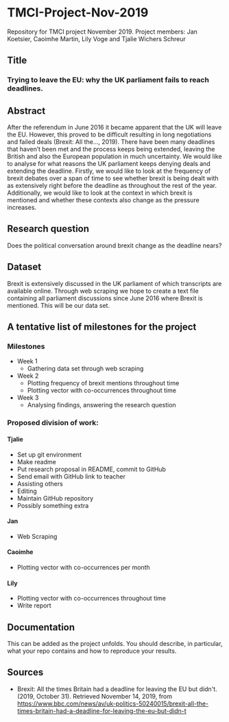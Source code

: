 # TMCI-Project-Nov-2019
Repository for TMCI project November 2019. Project members: Jan Koetsier, Caoimhe Martin, Lily Voge and Tjalie Wichers Schreur

## Title
### Trying to leave the EU: why the UK parliament fails to reach deadlines.

## Abstract
After the referendum in June 2016 it became apparent that the UK will leave the EU. However, this proved to be difficult resulting in long negotiations and failed deals (Brexit: All the…, 2019). There have been many deadlines that haven’t been met and the process keeps being extended, leaving the British and also the European population in much uncertainty. We would like to analyse for what reasons the UK parliament keeps denying deals and extending the deadline. Firstly, we would like to look at the frequency of brexit debates over a span of time to see whether brexit is being dealt with as extensively right before the deadline as throughout the rest of the year. Additionally, we would like to look at the context in which brexit is mentioned and whether these contexts also change as the pressure increases.

## Research question
Does the political conversation around brexit change as the deadline nears?

## Dataset
Brexit is extensively discussed in the UK parliament of which transcripts are available online. Through web scraping we hope to create a text file containing all parliament discussions since June 2016 where Brexit is mentioned. This will be our data set.

## A tentative list of milestones for the project
### Milestones
- Week 1
   - Gathering data set through web scraping
- Week 2
   - Plotting frequency of brexit mentions throughout time
   - Plotting vector with co-occurrences throughout time
- Week 3
   - Analysing findings, answering the research question
### Proposed division of work:
#### Tjalie
- Set up git environment
- Make readme 
- Put research proposal in README, commit to GitHub
- Send email with GitHub link to teacher
- Assisting others
- Editing
- Maintain GitHub repository
- Possibly something extra
#### Jan
- Web Scraping
#### Caoimhe
- Plotting vector with co-occurrences per month
#### Lily
- Plotting vector with co-occurrences throughout time
- Write report 

## Documentation
This can be added as the project unfolds. You should describe, in particular, what your repo contains and how to reproduce your results.

## Sources
- Brexit: All the times Britain had a deadline for leaving the EU but didn't. (2019, October 31). Retrieved November 14, 2019, from https://www.bbc.com/news/av/uk-politics-50240015/brexit-all-the-times-britain-had-a-deadline-for-leaving-the-eu-but-didn-t
